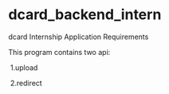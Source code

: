 # dcard_backend_intern

dcard Internship Application Requirements

This program contains two api:

​	1.upload

​	2.redirect
